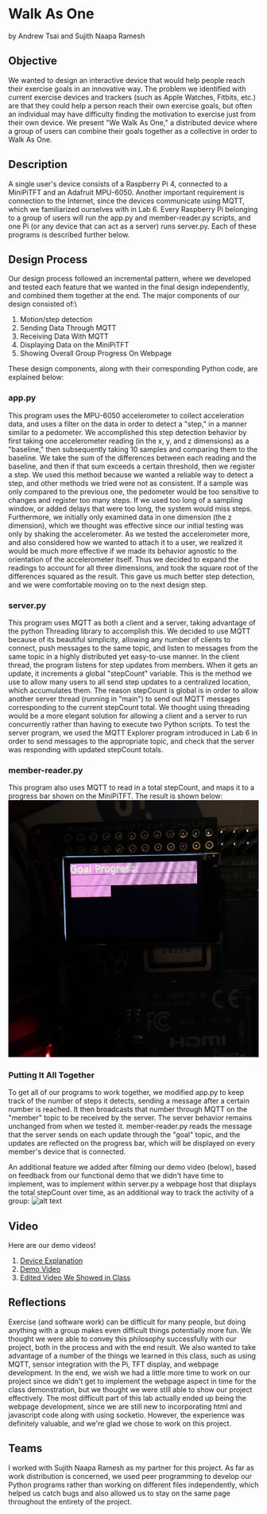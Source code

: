 # Walk As One
by Andrew Tsai and Sujith Naapa Ramesh

## Objective
We wanted to design an interactive device that would help people reach their exercise goals in an innovative way. The problem we identified with current exercise devices and trackers (such as Apple Watches, Fitbits, etc.) are that they could help a person reach their own exercise goals, but often an individual may have difficulty finding the motivation to exercise just from their own device. We present "We Walk As One," a distributed device where a group of users can combine their goals together
as a collective in order to Walk As One.

## Description
A single user's device consists of a Raspberry Pi 4, connected to a MiniPiTFT and an Adafruit MPU-6050. Another important requirement is connection to the Internet, since the devices communicate using MQTT, which we familiarized ourselves with in Lab 6. Every Raspberry Pi belonging to a group of users will run the app.py and member-reader.py 
scripts, and one Pi (or any device that can act as a server) runs server.py. Each of these programs is described further below.

## Design Process
Our design process followed an incremental pattern, where we developed and tested each feature that we wanted in the final design independently, and combined them together at the end. The major components of our design consisted of:\ 
1. Motion/step detection
2. Sending Data Through MQTT
3. Receiving Data With MQTT
4. Displaying Data on the MiniPiTFT
5. Showing Overall Group Progress On Webpage

These design components, along with their corresponding Python code, are explained below:

### app.py
This program uses the MPU-6050 accelerometer to collect acceleration data, and uses a filter on the data in order to detect a "step," in a manner similar to a pedometer. 
We accomplished this step detection 
behavior by first taking one accelerometer reading (in the x, y, and z dimensions) as a "baseline," then subsequently taking 10 samples
and comparing them to the baseline. We take the sum of the differences between each reading and the baseline, and then if that sum exceeds a certain threshold, then we 
register a step. We used this method because we wanted a reliable way to detect a step, and other methods we tried were not as consistent. If a sample was only compared to the previous one, the pedometer would be too sensitive to changes and register too many steps. If we used too long of a sampling window, or added delays that were too long, the system would miss steps. 
Furthermore, we initially only examined data in one dimension (the z dimension), which we thought was effective since our initial testing was only by shaking the accelerometer. 
As we tested the accelerometer more, and also considered how we wanted to attach it to a user, we realized it would be much more effective if we made its behavior agnostic to
the orientation of the accelerometer itself. Thus we decided to expand the readings to account for all three dimensions, and took the square root of the differences squared as the result. This gave us much better step detection, and we were comfortable moving on to the next design step.

### server.py
This program uses MQTT as both a client and a server, taking advantage of the python Threading library to accomplish this. We decided to use MQTT because of its beautiful simplicity, allowing any number of clients to connect, push messages to the same topic, and listen to messages from the same topic in a highly distributed yet easy-to-use manner. In the client thread, the program listens for step updates from members. When it gets an update, it increments a global "stepCount" variable. This is the method we use to allow many users to all send step updates to a 
centralized location, which accumulates them. The reason stepCount is global is in order to allow another server thread (running in "main") to send out MQTT messages corresponding to the current stepCount total. We thought using threading would be a more elegant solution for allowing a client and a server to run concurrently rather than having to execute two Python scripts.
To test the server program, we used the MQTT Explorer program introduced in Lab 6 in order to send messages to the appropriate topic, and check that the server was responding with updated stepCount totals.

### member-reader.py
This program also uses MQTT to read in a total stepCount, and maps it to a progress bar shown on the MiniPiTFT. The result is shown below:
![alt text](https://github.com/andrewhtsai/Interactive-Lab-Hub/blob/Spring2021/Final%20Project/goal_progress.jpg)


### Putting It All Together
To get all of our programs to work together, we modified app.py to keep track of the number of steps it detects, sending a message after a certain number is reached. It then broadcasts that number through MQTT on the "member" topic to be received by the server. The server behavior remains unchanged from when we tested it. member-reader.py reads the message that the server sends on each update through 
the "goal" topic, and the updates are reflected on the progress bar, which will be displayed on every member's device that is connected.

An additional feature we added after filming our demo video (below), based on feedback from our functional demo that we didn't have time to implement, was to implement within server.py
a webpage host that displays the total stepCount over time, as an additional way to track the activity of a group:
![alt text](https://github.com/andrewhtsai/Interactive-Lab-Hub/blob/Spring2021/Final%20Project/webpage.jpg)

## Video
Here are our demo videos!
1. [Device Explanation](https://drive.google.com/file/d/1Q2UmhhDiq2YnH0HOuFTd2Yv1kTwAkwFC/view?usp=sharing)
2. [Demo Video](https://drive.google.com/file/d/18brt5WscvJwN8dK8VTIqkXXAIoyJSPlT/view?usp=sharing)
3. [Edited Video We Showed in Class](https://drive.google.com/file/d/1TlNYVYbU1G9MFd2cv2dusruymZlbddWb/view?usp=sharing)

## Reflections
Exercise (and software work) can be difficult for many people, but doing anything with a group makes even difficult things potentially more fun. We thought we were able to convey this philosophy successfully with our project, both in the process and with the end result. We also wanted to take advantage of 
a number of the things we learned in this class, such as using MQTT, sensor integration with the Pi, TFT display, and webpage development. In the end, we wish we had a little more time to work on our project since we didn't get to implement the 
webpage aspect in time for the class demonstration, but we thought we were still able to show our project effectively. The most difficult part of this lab
actually ended up being the webpage development, since we are still new to incorporating html and javascript code along with using socketio. However,
the experience was definitely valuable, and we're glad we chose to work on this project.

## Teams

I worked with Sujith Naapa Ramesh as my partner for this project. As far as work distribution is concerned, we used peer programming to develop our Python programs rather than working on different files independently, which helped us catch bugs and also allowed us to stay on the same page throughout the entirety of the project.
